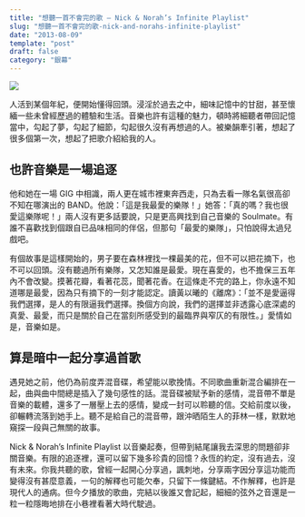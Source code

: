 ```yaml
---
title: "想聽一首不會完的歌 — Nick & Norah’s Infinite Playlist"
slug: "想聽一首不會完的歌-nick-and-norahs-infinite-playlist"
date: "2013-08-09"
template: "post"
draft: false
category: "銀幕"
---
```


![](media/nick-norah.jpg)

人活到某個年紀，便開始懂得回頭。浸淫於過去之中，細味記憶中的甘甜，甚至懷緬一些未曾經歷過的體驗和生活。音樂也許有這種的魅力，頓時將細聽者帶回記憶當中，勾起了夢，勾起了細節，勾起很久沒有再想過的人。被樂韻牽引著，想起了很多個第一次，想起了把歌介紹給我的人。

## **也許音樂是一場追逐**

他和她在一場 GIG 中相識，兩人更在城市裡東奔西走，只為去看一隊名氣很高卻不知在哪演出的 BAND。他說：「這是我最愛的樂隊！」她答：「真的嗎？我也很愛這樂隊呢！」兩人沒有更多話要說，只是更高興找到自己音樂的 Soulmate。有誰不喜歡找到個跟自已品味相同的伴侶，但那句「最愛的樂隊」，只怕說得太過兒戲吧。

有個故事是這樣開始的，男子要在森林裡找一棵最美的花，但不可以把花摘下，也不可以回頭。沒有聽過所有樂隊，又怎知誰是最愛。現在喜愛的，也不擔保三五年內不會改變。摸著花瓣，看著花蕊，聞著花香。在這條走不完的路上，你永遠不知道哪是最愛，因為只有摘下的一刻才能認定。讀黃以曦的《離席》：「並不是愛逼得我們選擇，是人的有限逼我們選擇。換個方向說，我們的選擇並非透露心底深處的真愛、最愛，而只是關於自己在當刻所感受到的最臨界與窄仄的有限性。」愛情如是，音樂如是。

## **算是暗中一起分享過首歌**

遇見她之前，他仍為前度弄混音碟，希望能以歌挽情。不同歌曲重新混合編排在一起，曲與曲中間總是插入了幾句感性的話。混音碟被賦予新的感情，混音帶不單是音樂的載體，還多了一層壓上去的感情，變成一封可以聆聽的信。交給前度以後，卻輾轉流落到她手上。聽不是給自己的混音帶，跟沖晒陌生人的菲林一樣，默默地窺探一段與己無關的故事。

Nick & Norah’s Infinite Playlist 以音樂起奏，但帶到結尾讓我去深思的問題卻非關音樂。有限的追逐裡，還可以留下幾多珍貴的回憶？永恆的約定，沒有過去，沒有未來。你我共聽的歌，曾經一起開心分享過，諷刺地，分享兩字因分享這功能而變得沒有甚麼意義，一句的解釋也可能欠奉，只留下一條鍵結。不作解釋，也許是現代人的通病。但今夕播放的歌曲，完結以後誰又會記起，細細的弦外之音還是一粒一粒隱晦地排在小巷裡看著大時代駛過。
